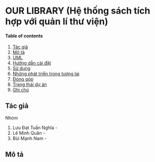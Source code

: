 # OUR LIBRARY (Hệ thống sách tích hợp với quản lí thư viện)
#### Table of contents
1. [Tác giả](#author)
2. [Mô tả](#description)
3. [UML](#uml)
4. [Hướng dẫn cài đặt](#install)
5. [Sử dụng](#usage)
6. [Những phát triển trong tương lai](#improvemnets)
7. [Đóng góp](#contribute)
8. [Trạng thái dự án](#status)
9. [Ghi chú](#note)
## Tác giả <a name="author"></a>
Nhóm 
1. Lưu Đạt Tuấn Nghĩa - 
2. Lê Minh Quân - 
3. Bùi Mạnh Nam -
## Mô tả
